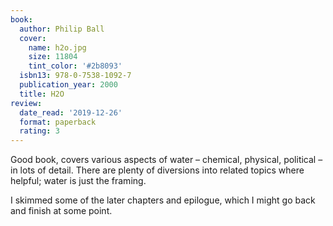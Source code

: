 ```yaml
---
book:
  author: Philip Ball
  cover:
    name: h2o.jpg
    size: 11804
    tint_color: '#2b8093'
  isbn13: 978-0-7538-1092-7
  publication_year: 2000
  title: H2O
review:
  date_read: '2019-12-26'
  format: paperback
  rating: 3
---
```


Good book, covers various aspects of water – chemical, physical, political – in lots of detail. There are plenty of diversions into related topics where helpful; water is just the framing.

I skimmed some of the later chapters and epilogue, which I might go back and finish at some point.